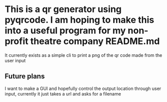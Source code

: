 # This is a qr generator using pyqrcode. I am hoping to make this into a useful program for my non-profit theatre company README.md

It currently exists as a simple cli to print a png of the qr code made from the user input

## Future plans

I want to make a GUI and hopefully control the output location through user input, currently it just takes a url and asks for a filename